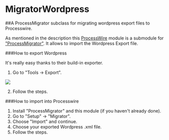 MigratorWordpress
=================

##A ProcessMigrator subclass for migrating wordpress export files to Processwire.

As mentioned in the description this [ProcessWire](https://github.com/ryancramerdesign/ProcessWire) module is a submodule for ["ProcessMigrator"](). It allows to import the Wordpress Export file.

###How to export Wordpress

It's really easy thanks to their build-in exporter.

1. Go to "Tools -> Export".

![](http://codex.wordpress.org/images/thumb/9/9b/manageexport.png/800px-manageexport.png)

2. Follow the steps.



###How to import into Processwire

1. Install "ProcessMigrator" and this module (if you haven't already done).
2. Go to "Setup" -> "Migrator".
3. Choose "Import" and continue.
4. Choose your exported Wordpress .xml file.
5. Follow the steps.
